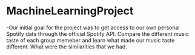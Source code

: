 # MachineLearningProject

-Our initial goal for the project was to get access to our own personal Spotify data through the official Spotify API.
Compare the different music taste of each group memeber and learn what made our music taste different.
What were the similarities that we had.
